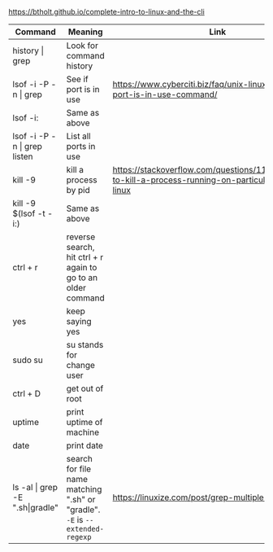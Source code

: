 https://btholt.github.io/complete-intro-to-linux-and-the-cli

| Command                                  | Meaning                                                      | Link                                                         |
| ---------------------------------------- | ------------------------------------------------------------ | ------------------------------------------------------------ |
| history \| grep <string u r looking for> | Look for command history                                     |                                                              |
| lsof -i -P -n \| grep <port>             | See if port is in use                                        | https://www.cyberciti.biz/faq/unix-linux-check-if-port-is-in-use-command/ |
| lsof -i:<port>                           | Same as above                                                |                                                              |
| lsof -i -P -n \| grep listen             | List all ports in use                                        |                                                              |
| kill -9 <pid>                            | kill a process by pid                                        | https://stackoverflow.com/questions/11583562/how-to-kill-a-process-running-on-particular-port-in-linux |
| kill -9 $(lsof -t -i:<port>)             | Same as above                                                |                                                              |
| ctrl + r                                 | reverse search, hit ctrl + r again to go to an older command |                                                              |
| yes                                      | keep saying yes                                              |                                                              |
| sudo su                                  | su stands for change user                                    |                                                              |
| ctrl + D                                 | get out of root                                              |                                                              |
| uptime                                   | print uptime of machine                                      |                                                              |
| date                                     | print date                                                   |                                                              |
| ls -al \| grep -E ".sh\|gradle"          | search for file name matching ".sh" or "gradle". `-E` is `--extended-regexp` | https://linuxize.com/post/grep-multiple-patterns/            |
